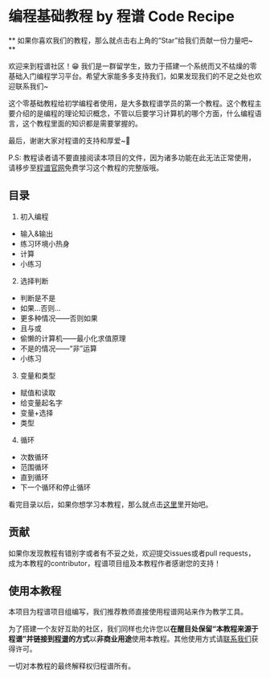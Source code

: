 # 编程基础教程 by 程谱 Code Recipe

** 如果你喜欢我们的教程，那么就点击右上角的“Star”给我们贡献一份力量吧~ **

欢迎来到程谱社区！😁 我们是一群留学生，致力于搭建一个系统而又不枯燥的零基础入门编程学习平台。希望大家能多多支持我们，如果发现我们的不足之处也欢迎联系我们~

这个零基础教程给初学编程者使用，是大多数程谱学员的第一个教程。这个教程主要介绍的是编程的理论知识概念，不管以后要学习计算机的哪个方面，什么编程语言，这个教程里面的知识都是需要掌握的。

最后，谢谢大家对程谱的支持和厚爱~💖

P.S: 教程读者请不要直接阅读本项目的文件，因为诸多功能在此无法正常使用，请移步至[程谱官网](https://coderecipe.cn/learn/1)免费学习这个教程的完整版哦。

目录
------
1. 初入编程
  * 输入&输出
  * 练习环境小热身
  * 计算
  * 小练习
2. 选择判断
  * 判断是不是
  * 如果…否则…
  * 更多种情况——否则如果
  * 且与或
  * 偷懒的计算机——最小化求值原理
  * 不是的情况——“非”运算
  * 小练习
3. 变量和类型
  * 赋值和读取
  * 给变量起名字
  * 变量+选择
  * 类型
4. 循环
  * 次数循环
  * 范围循环
  * 直到循环
  * 下一个循环和停止循环

看完目录以后，如果你想学习本教程，那么就点击[这里](https://coderecipe.cn/learn/1)里开始吧。

贡献
------
如果你发现教程有错别字或者有不妥之处，欢迎提交issues或者pull requests，成为本教程的contributor，程谱项目组及本教程作者感谢您的支持！

使用本教程
------
本项目为程谱项目组编写，我们推荐教师直接使用程谱网站来作为教学工具。

为了搭建一个友好互助的社区，我们同样也允许您以**在醒目处保留“本教程来源于程谱”并链接到[程谱](https://coderecipe.cn/learn/1)的方式**以**非商业用途**使用本教程。其他使用方式请[联系我们](mailto:cr@coderecipe.cn)获得许可。

一切对本教程的最终解释权归程谱所有。
